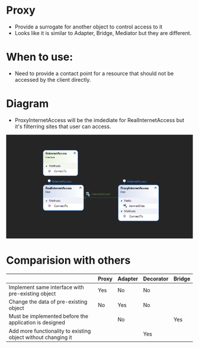 # Proxy
- Provide a surrogate for another object to control access to it
- Looks like it is similar to Adapter, Bridge, Mediator but they are different.

# When to use: 
- Need to provide a contact point for a resource that should not be accessed by the client directly. 

# Diagram
- ProxyInternetAccess will be the imdediate for RealInternetAccess but it's filterring sites that user can access.

![ProxyDesignPattern](https://github.com/nghianguyendev/design-pattern/blob/master/StructuralDesignPattern/Proxy/Proxy.png?raw=true)


# Comparision with others

|                                                                | Proxy | Adapter | Decorator | Bridge |
|----------------------------------------------------------------|-------|---------|-----------|--------|
| Implement same interface with pre-existing object              | Yes   | No      | No        |        |
| Change the data of pre-existing object                         | No    | Yes     | No        |        |
| Must be implemented before the application is designed         |       | No      |           | Yes    |
| Add more functionality to existing object without  changing it |       |         | Yes       |        |
